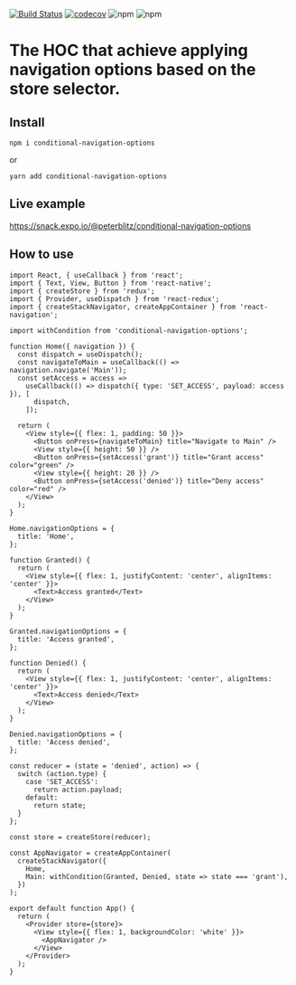 [![Build Status](https://travis-ci.org/PeterBLITZ/conditional-navigation-options.svg?branch=master)](https://travis-ci.org/PeterBLITZ/conditional-navigation-options)
[![codecov](https://codecov.io/gh/PeterBLITZ/conditional-navigation-options/branch/master/graph/badge.svg)](https://codecov.io/gh/PeterBLITZ/conditional-navigation-options)
![npm](https://img.shields.io/npm/v/conditional-navigation-options.svg)
![npm](https://img.shields.io/npm/dm/conditional-navigation-options.svg)

# The HOC that achieve applying navigation options based on the store selector.

## Install

`npm i conditional-navigation-options`

or

`yarn add conditional-navigation-options`

## Live example

https://snack.expo.io/@peterblitz/conditional-navigation-options

## How to use

```
import React, { useCallback } from 'react';
import { Text, View, Button } from 'react-native';
import { createStore } from 'redux';
import { Provider, useDispatch } from 'react-redux';
import { createStackNavigator, createAppContainer } from 'react-navigation';

import withCondition from 'conditional-navigation-options';

function Home({ navigation }) {
  const dispatch = useDispatch();
  const navigateToMain = useCallback(() => navigation.navigate('Main'));
  const setAccess = access =>
    useCallback(() => dispatch({ type: 'SET_ACCESS', payload: access }), [
      dispatch,
    ]);

  return (
    <View style={{ flex: 1, padding: 50 }}>
      <Button onPress={navigateToMain} title="Navigate to Main" />
      <View style={{ height: 50 }} />
      <Button onPress={setAccess('grant')} title="Grant access" color="green" />
      <View style={{ height: 20 }} />
      <Button onPress={setAccess('denied')} title="Deny access" color="red" />
    </View>
  );
}

Home.navigationOptions = {
  title: 'Home',
};

function Granted() {
  return (
    <View style={{ flex: 1, justifyContent: 'center', alignItems: 'center' }}>
      <Text>Access granted</Text>
    </View>
  );
}

Granted.navigationOptions = {
  title: 'Access granted',
};

function Denied() {
  return (
    <View style={{ flex: 1, justifyContent: 'center', alignItems: 'center' }}>
      <Text>Access denied</Text>
    </View>
  );
}

Denied.navigationOptions = {
  title: 'Access denied',
};

const reducer = (state = 'denied', action) => {
  switch (action.type) {
    case 'SET_ACCESS':
      return action.payload;
    default:
      return state;
  }
};

const store = createStore(reducer);

const AppNavigator = createAppContainer(
  createStackNavigator({
    Home,
    Main: withCondition(Granted, Denied, state => state === 'grant'),
  })
);

export default function App() {
  return (
    <Provider store={store}>
      <View style={{ flex: 1, backgroundColor: 'white' }}>
        <AppNavigator />
      </View>
    </Provider>
  );
}
```
